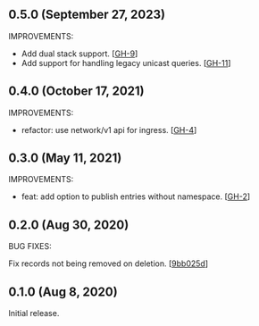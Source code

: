<!-- markdownlint-disable-next-line MD041 -->
## 0.5.0 (September 27, 2023)

IMPROVEMENTS:

* Add dual stack support. [[GH-9](https://github.com/blake/external-mdns/pull/9)]
* Add support for handling legacy unicast queries. [[GH-11](https://github.com/blake/external-mdns/pull/11)]

## 0.4.0 (October 17, 2021)

IMPROVEMENTS:

* refactor: use network/v1 api for ingress. [[GH-4](https://github.com/blake/external-mdns/pull/4)]

## 0.3.0 (May 11, 2021)

IMPROVEMENTS:

* feat: add option to publish entries without namespace. [[GH-2](https://github.com/blake/external-mdns/pull/2)]

## 0.2.0 (Aug 30, 2020)

BUG FIXES:

Fix records not being removed on deletion. [[9bb025d](https://github.com/blake/external-mdns/commit/9bb025d49291164c64ab13ee97021fc63d221468)]

## 0.1.0 (Aug 8, 2020)

Initial release.
